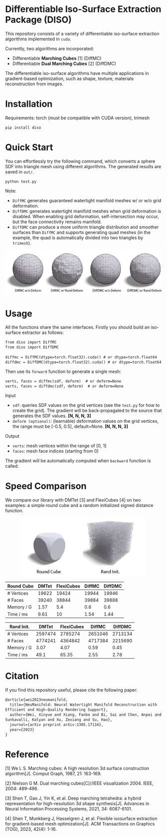 # Differentiable Iso-Surface Extraction Package (DISO)
This repository consists of a variety of differentiable iso-surface extraction algorithms implemented in `cuda`.

Currently, two algorithms are incorporated:
* Differentiable **Marching Cubes** [1] (DiffMC)
* Differentiable **Dual Marching Cubes** [2] (DiffDMC)

The differentiable iso-surface algorithms have multiple applications in gradient-based optimization, such as shape, texture, materials reconstruction from images.

# Installation
Requirements: torch (must be compatible with CUDA version), trimesh
```
pip install diso
```

# Quick Start
You can effortlessly try the following command, which converts a sphere SDF into triangle mesh using different algorithms. The generated results are saved in `out/`.
```
python test.py
```

Note:
* `DiffMC` generates guaranteed watertight manifold meshes w/ or w/o grid deformation.
* `DiffDMC` generates watertight manifold meshes when grid deformation is disabled. When enabling grid deformation, self-intersection may occur, but the face connectivity remains manifold.
* `DiffDMC` can produce a more uniform triangle distribution and smoother surfaces than `DiffMC` and supports generating quad meshes (in the example, the quad is automatically divided into two triangles by `trimesh`).

<p align="center">
  <img src="imgs/example.png" alt="four_examples" width="600" />
</p>

# Usage
All the functions share the same interfaces. Firstly you should build an iso-surface extractor as follows:
```
from diso import DiffMC
from diso import DiffDMC

diffmc = DiffMC(dtype=torch.float32).cuda() # or dtype=torch.float64
diffdmc = DiffDMC(dtype=torch.float32).cuda() # or dtype=torch.float64
```
Then use its `forward` function to generate a single mesh:
```
verts, faces = diffmc(sdf, deform)  # or deform=None
verts, faces = diffdmc(sdf, deform)  # or deform=None
```

Input
* `sdf`: queries SDF values on the grid vertices (see the `test.py` for how to create the grid). The gradient will be back-propagated to the source that generates the SDF values. **[N, N, N, 3]**
* `deform (optional)`: (learnable) deformation values on the grid vertices, the range must be [-0.5, 0.5], default=None.  **[N, N, N, 3]**

Output
* `verts`: mesh vertices within the range of [0, 1]
* `faces`: mesh face indices (starting from 0)

The gradient will be automatically computed when `backward` function is called.

# Speed Comparison
We compare our library with DMTet [3] and FlexiCubes [4] on two examples: a simple round cube and a random initialized signed distance function.

<p align="center">
  <img src="imgs/speed.png" alt="speed_example" width="400" />
</p>

| Round Cube | DMTet | FlexiCubes | DiffMC | DiffDMC |
| --- | --- | --- | --- | --- |
| \# Vertices | 19622 | 19424 | 19944 | 19946 |
| \# Faces | 39240 | 38844 | 39884 | 39888 |
| Memory / G | 1.57 | 5.4 | 0.6 | 0.6 |
| Time / ms | 9.61 | 10 | 1.54 | 1.44 |


| Rand Init. | DMTet | FlexiCubes | DiffMC | DiffDMC |
| --- | --- | --- | --- | --- |
| \# Vertices | 2597474 | 2785274 | 2651046 | 2713134 |
| \# Faces | 4774241 | 4364842 | 4717384 | 2215690 |
| Memory / G | 3.07 | 4.07 | 0.59 | 0.45 |
| Time / ms | 49.1 | 65.35 | 2.55 | 2.78 |


# Citation
If you find this repository useful, please cite the following paper:
```
@article{wei2023neumanifold,
  title={NeuManifold: Neural Watertight Manifold Reconstruction with Efficient and High-Quality Rendering Support},
  author={Wei, Xinyue and Xiang, Fanbo and Bi, Sai and Chen, Anpei and Sunkavalli, Kalyan and Xu, Zexiang and Su, Hao},
  journal={arXiv preprint arXiv:2305.17134},
  year={2023}
}
```

# Reference
[1] We L S. Marching cubes: A high resolution 3d surface construction algorithm[J]. Comput Graph, 1987, 21: 163-169.

[2] Nielson G M. Dual marching cubes[C]//IEEE visualization 2004. IEEE, 2004: 489-496.

[3] Shen T, Gao J, Yin K, et al. Deep marching tetrahedra: a hybrid representation for high-resolution 3d shape synthesis[J]. Advances in Neural Information Processing Systems, 2021, 34: 6087-6101.

[4] Shen T, Munkberg J, Hasselgren J, et al. Flexible isosurface extraction for gradient-based mesh optimization[J]. ACM Transactions on Graphics (TOG), 2023, 42(4): 1-16.